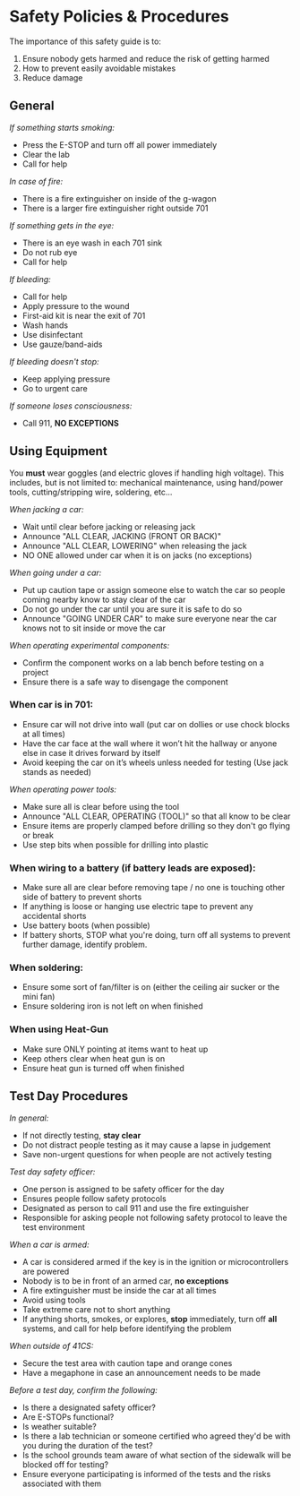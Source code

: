# Safety Policies & Procedures

The importance of this safety guide is to:

1. Ensure nobody gets harmed and reduce the risk of getting harmed
1. How to prevent easily avoidable mistakes
1. Reduce damage

## General

*If something starts smoking:*

- Press the E-STOP and turn off all power immediately
- Clear the lab
- Call for help

*In case of fire:*

- There is a fire extinguisher on inside of the g-wagon
- There is a larger fire extinguisher right outside 701

*If something gets in the eye:*

- There is an eye wash in each 701 sink
- Do not rub eye
- Call for help

*If bleeding:*

- Call for help
- Apply pressure to the wound
- First-aid kit is near the exit of 701
- Wash hands
- Use disinfectant
- Use gauze/band-aids

*If bleeding doesn't stop:*

- Keep applying pressure
- Go to urgent care

*If someone loses consciousness:*

- Call 911, **NO EXCEPTIONS**

## Using Equipment

You **must** wear goggles (and electric gloves if handling high
voltage). This includes, but is not limited to: mechanical maintenance,
using hand/power tools, cutting/stripping wire, soldering, etc...

*When jacking a car:*

- Wait until clear before jacking or releasing jack
- Announce "ALL CLEAR, JACKING (FRONT OR BACK)"
- Announce "ALL CLEAR, LOWERING" when releasing the jack
- NO ONE allowed under car when it is on jacks (no exceptions)

*When going under a car:*

- Put up caution tape or assign someone else to watch the car so people
  coming nearby know to stay clear of the car
- Do not go under the car until you are sure it is safe to do so
- Announce "GOING UNDER CAR" to make sure everyone near the car knows
  not to sit inside or move the car

*When operating experimental components:*

- Confirm the component works on a lab bench before testing on a project
- Ensure there is a safe way to disengage the component

### When car is in 701:

- Ensure car will not drive into wall (put car on dollies or use chock
  blocks at all times)
- Have the car face at the wall where it won’t hit the hallway or anyone
  else in case it drives forward by itself
- Avoid keeping the car on it’s wheels unless needed for testing (Use
  jack stands as needed)

*When operating power tools:*

- Make sure all is clear before using the tool
- Announce "ALL CLEAR, OPERATING (TOOL)" so that all know to be clear
- Ensure items are properly clamped before drilling so they don't go
  flying or break
- Use step bits when possible for drilling into plastic

### When wiring to a battery (if battery leads are exposed):

- Make sure all are clear before removing tape / no one is touching
  other side of battery to prevent shorts
- If anything is loose or hanging use electric tape to prevent any
  accidental shorts
- Use battery boots (when possible)
- If battery shorts, STOP what you're doing, turn off all systems to
  prevent further damage, identify problem.

### When soldering:

- Ensure some sort of fan/filter is on (either the ceiling air sucker or
  the mini fan)
- Ensure soldering iron is not left on when finished

### When using Heat-Gun

- Make sure ONLY pointing at items want to heat up
- Keep others clear when heat gun is on
- Ensure heat gun is turned off when finished

## Test Day Procedures

*In general:*

- If not directly testing, **stay clear**
- Do not distract people testing as it may cause a lapse in judgement
- Save non-urgent questions for when people are not actively testing

*Test day safety officer:*

- One person is assigned to be safety officer for the day
- Ensures people follow safety protocols
- Designated as person to call 911 and use the fire extinguisher
- Responsible for asking people not following safety protocol to leave
  the test environment

*When a car is armed:*

- A car is considered armed if the key is in the ignition or
  microcontrollers are powered
- Nobody is to be in front of an armed car, **no exceptions**
- A fire extinguisher must be inside the car at all times
- Avoid using tools
- Take extreme care not to short anything
- If anything shorts, smokes, or explores, **stop** immediately, turn
  off **all** systems, and call for help before identifying the problem

*When outside of 41CS:*

- Secure the test area with caution tape and orange cones
- Have a megaphone in case an announcement needs to be made

*Before a test day, confirm the following:*

- Is there a designated safety officer?
- Are E-STOPs functional?
- Is weather suitable?
- Is there a lab technician or someone certified who agreed they'd be
  with you during the duration of the test?
- Is the school grounds team aware of what section of the sidewalk will
  be blocked off for testing?
- Ensure everyone participating is informed of the tests and the risks
  associated with them
